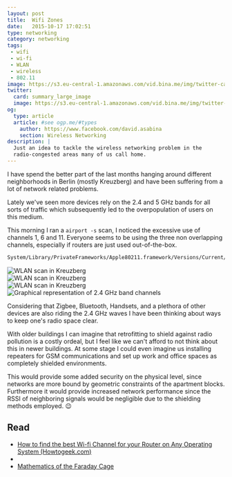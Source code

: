 ```yaml
---
layout: post
title:  Wifi Zones
date:   2015-10-17 17:02:51
type: networking
category: networking
tags:
 - wifi
 - wi-fi
 - WLAN
 - wireless
 - 802.11
image: https://s3.eu-central-1.amazonaws.com/vid.bina.me/img/twitter-cards/es6const_thumb.png
twitter:
  card: summary_large_image
  image: https://s3.eu-central-1.amazonaws.com/vid.bina.me/img/twitter-cards/es6const1.png
og:
  type: article
  article: #see ogp.me/#types
    author: https://www.facebook.com/david.asabina
    section: Wireless Networking
description: |
  Just an idea to tackle the wireless networking problem in the
  radio-congested areas many of us call home.
---
```


I have spend the better part of the last months hanging around different
neighborhoods in Berlin (mostly Kreuzberg) and have been suffering from a lot
of network related problems.

Lately we've seen more devices rely on the 2.4 and 5 GHz bands for all sorts of
traffic which subsequently led to the overpopulation of users on this medium.

This morning I ran a `airport -s` scan, I noticed the excessive use of channels
1, 6 and 11. Everyone seems to be using the three non overlapping channels,
especially if routers are just used out-of-the-box.

```bash
System/Library/PrivateFrameworks/Apple80211.framework/Versions/Current/Resources/airport
```

<div class="element image animate">
  <img src="https://s3.eu-central-1.amazonaws.com/vid.bina.me/img/screenshots/wlanscankreuzberg1.png" alt="WLAN scan in Kreuzberg" >
</div>

<div class="element image">
  <img src="https://s3.eu-central-1.amazonaws.com/vid.bina.me/img/screenshots/wlanscankreuzberg2.png" alt="WLAN scan in Kreuzberg" >
</div>

<div class="element image">
  <img src="https://s3.eu-central-1.amazonaws.com/vid.bina.me/img/screenshots/wlanscanguikreuzberg.png" alt="WLAN scan in Kreuzberg" >
</div>


<div class="element image light">
  <img src="https://upload.wikimedia.org/wikipedia/commons/thumb/8/8c/2.4_GHz_Wi-Fi_channels_%28802.11b%2Cg_WLAN%29.svg/720px-2.4_GHz_Wi-Fi_channels_%28802.11b%2Cg_WLAN%29.svg.png" alt="Graphical representation of 2.4 GHz band channels">
</div>

Considering that Zigbee, Bluetooth, Handsets, and a plethora of other devices
are also riding the 2.4 GHz waves I have been thinking about ways to keep one's
radio space clear.

With older buildings I can imagine that retrofitting to shield against radio
pollution is a costly ordeal, but I feel like we can't afford to not think
about this in newer buildings. At some stage I could even imagine us installing
repeaters for GSM communications and set up work and office spaces as
completely shielded environments.

This would provide some added security on the physical level, since networks
are more bound by geometric constraints of the apartment blocks. Furthermore it
would provide increased network performance since the RSSI of neighboring
signals would be negligible due to the shielding methods employed. :wink:


## Read


 - [How to find the best Wi-fi Channel for your Router on Any Operating System (Howtogeek.com)](http://www.howtogeek.com/197268/how-to-find-the-best-wi-fi-channel-for-your-router-on-any-operating-system/)
 - [](http://www.letstalk-tech.com/how-to-access-the-wifi-scanner-in-mac-os-x-yosemite/)
 - [Mathematics of the Faraday Cage](https://people.maths.ox.ac.uk/trefethen/chapman_hewett_trefethen.pdf)
